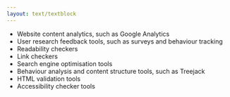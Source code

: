 ```yaml
---
layout: text/textblock
---
```


- Website content analytics, such as Google Analytics
- User research feedback tools, such as surveys and behaviour tracking
- Readability checkers
- Link checkers
- Search engine optimisation tools
- Behaviour analysis and content structure tools, such as Treejack
- HTML validation tools
- Accessibility checker tools
